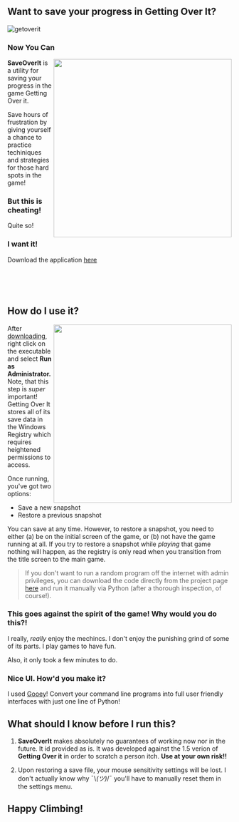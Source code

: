 ## Want to save your progress in Getting Over It?

![getoverit](https://user-images.githubusercontent.com/1408720/34637867-457e3494-f274-11e7-8f5e-854d370f3990.jpg)

### Now You Can


<img src="https://user-images.githubusercontent.com/1408720/34637919-235b80c8-f275-11e7-99d4-6e9f283a8c35.png" align="right" width="400" height="auto">

**SaveOverIt** is a utility for saving your progress in the game Getting Over it. 

Save hours of frustration by giving yourself a chance to practice techiniques and strategies for those hard spots in the game! 

### But this is cheating!

Quite so! 

### I want it! 

Download the application [here](#http://google.com) 

<br><br><br>


## How do I use it? 

<img src="https://user-images.githubusercontent.com/1408720/34638090-80587336-f279-11e7-91f6-d0db2803cbac.png" align="right" width="400" height="auto">

After [downloading](#google.com), right click on the executable and select **Run as Administrator.** Note, that this step is _super_ important! Getting Over It stores all of its save data in the Windows Registry which requires heightened permissions to access. 

Once running, you've got two options: 

* Save a new snapshot 
* Restore a previous snapshot 

You can save at any time. However, to restore a snapshot, you need to either (a) be on the initial screen of the game, or (b) not have the game running at all. If you try to restore a snapshot while _playing_ that game nothing will happen, as the registry is only read when you transition from the title screen to the main game.  

>If you don't want to run a random program off the internet with admin privileges, you can download the code directly from the project page [here](https://github.com/chriskiehl/SavingOverIt) and run it manually via Python (after a thorough inspection, of course!).  


### This goes against the spirit of the game! Why would you do this?! 

I really, _really_ enjoy the mechincs. I don't enjoy the punishing grind of some of its parts. I play games to have fun.

Also, it only took a few minutes to do. 

### Nice UI. How'd you make it?

I used [Gooey](https://github.com/chriskiehl/Gooey)! Convert your command line programs into full user friendly interfaces with just one line of Python! 

## What should I know before I run this?

1. **SaveOverIt** makes absolutely no guarantees of working now nor in the future. It id provided as is. It was developed against the 1.5 verion of **Getting Over it** in order to scratch a person itch. **Use at your own risk!!**

2. Upon restoring a save file, your mouse sensitivity settings will be lost. I don't actually know why ¯\\_(ツ)_/¯
 you'll have to manually reset them in the settings menu. 


## Happy Climbing! 

